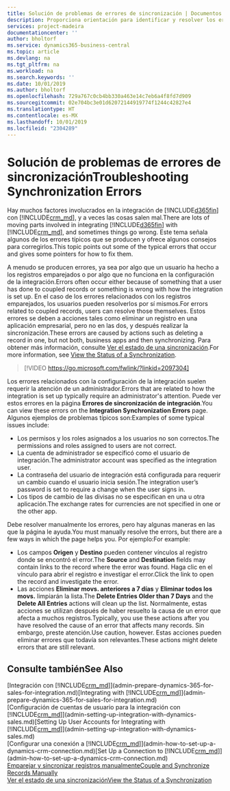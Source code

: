 ```yaml
---
title: Solución de problemas de errores de sincronización | Documentos de Microsoft
description: Proporciona orientación para identificar y resolver los errores de sincronización.
services: project-madeira
documentationcenter: ''
author: bholtorf
ms.service: dynamics365-business-central
ms.topic: article
ms.devlang: na
ms.tgt_pltfrm: na
ms.workload: na
ms.search.keywords: ''
ms.date: 10/01/2019
ms.author: bholtorf
ms.openlocfilehash: 729a767c0cb4bb330a463e14c7eb6a4f8fd7d909
ms.sourcegitcommit: 02e704bc3e01d62072144919774f1244c42827e4
ms.translationtype: HT
ms.contentlocale: es-MX
ms.lasthandoff: 10/01/2019
ms.locfileid: "2304289"
---
```

# <a name="troubleshooting-synchronization-errors"></a><span data-ttu-id="3df6c-103">Solución de problemas de errores de sincronización</span><span class="sxs-lookup"><span data-stu-id="3df6c-103">Troubleshooting Synchronization Errors</span></span>
<span data-ttu-id="3df6c-104">Hay muchos factores involucrados en la integración de [!INCLUDE[d365fin](includes/d365fin_md.md)] con [!INCLUDE[crm_md](includes/crm_md.md)], y a veces las cosas salen mal.</span><span class="sxs-lookup"><span data-stu-id="3df6c-104">There are lots of moving parts involved in integrating [!INCLUDE[d365fin](includes/d365fin_md.md)] with [!INCLUDE[crm_md](includes/crm_md.md)], and sometimes things go wrong.</span></span> <span data-ttu-id="3df6c-105">Este tema señala algunos de los errores típicos que se producen y ofrece algunos consejos para corregirlos.</span><span class="sxs-lookup"><span data-stu-id="3df6c-105">This topic points out some of the typical errors that occur and gives some pointers for how to fix them.</span></span>

<span data-ttu-id="3df6c-106">A menudo se producen errores, ya sea por algo que un usuario ha hecho a los registros emparejados o por algo que no funciona en la configuración de la integración.</span><span class="sxs-lookup"><span data-stu-id="3df6c-106">Errors often occur either because of something that a user has done to coupled records or something is wrong with how the integration is set up.</span></span> <span data-ttu-id="3df6c-107">En el caso de los errores relacionados con los registros emparejados, los usuarios pueden resolverlos por sí mismos.</span><span class="sxs-lookup"><span data-stu-id="3df6c-107">For errors related to coupled records, users can resolve those themselves.</span></span> <span data-ttu-id="3df6c-108">Estos errores se deben a acciones tales como eliminar un registro en una aplicación empresarial, pero no en las dos, y después realizar la sincronización.</span><span class="sxs-lookup"><span data-stu-id="3df6c-108">These errors are caused by actions such as deleting a record in one, but not both, business apps and then synchronizing.</span></span> <span data-ttu-id="3df6c-109">Para obtener más información, consulte [Ver el estado de una sincronización](admin-how-to-view-synchronization-status.md).</span><span class="sxs-lookup"><span data-stu-id="3df6c-109">For more information, see [View the Status of a Synchronization](admin-how-to-view-synchronization-status.md).</span></span>

> [!VIDEO https://go.microsoft.com/fwlink/?linkid=2097304]

<span data-ttu-id="3df6c-110">Los errores relacionados con la configuración de la integración suelen requerir la atención de un administrador.</span><span class="sxs-lookup"><span data-stu-id="3df6c-110">Errors that are related to how the integration is set up typically require an administrator's attention.</span></span> <span data-ttu-id="3df6c-111">Puede ver estos errores en la página **Errores de sincronización de integración**.</span><span class="sxs-lookup"><span data-stu-id="3df6c-111">You can view these errors on the **Integration Synchronization Errors** page.</span></span> <span data-ttu-id="3df6c-112">Algunos ejemplos de problemas típicos son:</span><span class="sxs-lookup"><span data-stu-id="3df6c-112">Examples of some typical issues include:</span></span>  
  
* <span data-ttu-id="3df6c-113">Los permisos y los roles asignados a los usuarios no son correctos.</span><span class="sxs-lookup"><span data-stu-id="3df6c-113">The permissions and roles assigned to users are not correct.</span></span>  
* <span data-ttu-id="3df6c-114">La cuenta de administrador se especificó como el usuario de integración.</span><span class="sxs-lookup"><span data-stu-id="3df6c-114">The administrator account was specified as the integration user.</span></span>  
* <span data-ttu-id="3df6c-115">La contraseña del usuario de integración está configurada para requerir un cambio cuando el usuario inicia sesión.</span><span class="sxs-lookup"><span data-stu-id="3df6c-115">The integration user’s password is set to require a change when the user signs in.</span></span>  
* <span data-ttu-id="3df6c-116">Los tipos de cambio de las divisas no se especifican en una u otra aplicación.</span><span class="sxs-lookup"><span data-stu-id="3df6c-116">The exchange rates for currencies are not specified in one or the other app.</span></span>  
  
<span data-ttu-id="3df6c-117">Debe resolver manualmente los errores, pero hay algunas maneras en las que la página le ayuda.</span><span class="sxs-lookup"><span data-stu-id="3df6c-117">You must manually resolve the errors, but there are a few ways in which the page helps you.</span></span> <span data-ttu-id="3df6c-118">Por ejemplo:</span><span class="sxs-lookup"><span data-stu-id="3df6c-118">For example:</span></span>  

* <span data-ttu-id="3df6c-119">Los campos **Origen** y **Destino** pueden contener vínculos al registro donde se encontró el error.</span><span class="sxs-lookup"><span data-stu-id="3df6c-119">The **Source** and **Destination** fields may contain links to the record where the error was found.</span></span> <span data-ttu-id="3df6c-120">Haga clic en el vínculo para abrir el registro e investigar el error.</span><span class="sxs-lookup"><span data-stu-id="3df6c-120">Click the link to open the record and investigate the error.</span></span>  
* <span data-ttu-id="3df6c-121">Las acciones **Eliminar movs. anteriores a 7 días** y **Eliminar todos los movs.** limpiarán la lista.</span><span class="sxs-lookup"><span data-stu-id="3df6c-121">The **Delete Entries Older than 7 Days** and the **Delete All Entries** actions will clean up the list.</span></span> <span data-ttu-id="3df6c-122">Normalmente, estas acciones se utilizan después de haber resuelto la causa de un error que afecta a muchos registros.</span><span class="sxs-lookup"><span data-stu-id="3df6c-122">Typically, you use these actions after you have resolved the cause of an error that affects many records.</span></span> <span data-ttu-id="3df6c-123">Sin embargo, preste atención.</span><span class="sxs-lookup"><span data-stu-id="3df6c-123">Use caution, however.</span></span> <span data-ttu-id="3df6c-124">Estas acciones pueden eliminar errores que todavía son relevantes.</span><span class="sxs-lookup"><span data-stu-id="3df6c-124">These actions might delete errors that are still relevant.</span></span>

## <a name="see-also"></a><span data-ttu-id="3df6c-125">Consulte también</span><span class="sxs-lookup"><span data-stu-id="3df6c-125">See Also</span></span>
<span data-ttu-id="3df6c-126">[Integración con [!INCLUDE[crm_md](includes/crm_md.md)]](admin-prepare-dynamics-365-for-sales-for-integration.md)</span><span class="sxs-lookup"><span data-stu-id="3df6c-126">[Integrating with [!INCLUDE[crm_md](includes/crm_md.md)]](admin-prepare-dynamics-365-for-sales-for-integration.md)</span></span>  
<span data-ttu-id="3df6c-127">[Configuración de cuentas de usuario para la integración con [!INCLUDE[crm_md](includes/crm_md.md)]](admin-setting-up-integration-with-dynamics-sales.md)</span><span class="sxs-lookup"><span data-stu-id="3df6c-127">[Setting Up User Accounts for Integrating with [!INCLUDE[crm_md](includes/crm_md.md)]](admin-setting-up-integration-with-dynamics-sales.md)</span></span>  
<span data-ttu-id="3df6c-128">[Configurar una conexión a [!INCLUDE[crm_md](includes/crm_md.md)]](admin-how-to-set-up-a-dynamics-crm-connection.md)</span><span class="sxs-lookup"><span data-stu-id="3df6c-128">[Set Up a Connection to [!INCLUDE[crm_md](includes/crm_md.md)]](admin-how-to-set-up-a-dynamics-crm-connection.md)</span></span>  
[<span data-ttu-id="3df6c-129">Emparejar y sincronizar registros manualmente</span><span class="sxs-lookup"><span data-stu-id="3df6c-129">Couple and Synchronize Records Manually</span></span>](admin-how-to-couple-and-synchronize-records-manually.md)  
[<span data-ttu-id="3df6c-130">Ver el estado de una sincronización</span><span class="sxs-lookup"><span data-stu-id="3df6c-130">View the Status of a Synchronization</span></span>](admin-how-to-view-synchronization-status.md)  
